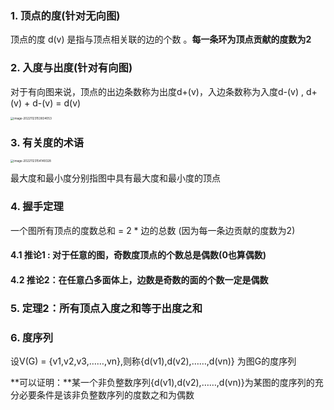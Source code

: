 ### 1. 顶点的度(针对无向图)

顶点的度 d(v) 是指与顶点相关联的边的个数 。**每一条环为顶点贡献的度数为2**  

### 2. 入度与出度(针对有向图)

对于有向图来说，顶点的出边条数称为出度d+(v)，入边条数称为入度d-(v)  , d+(v) + d-(v) = d(v)

<img src="C:\Users\hp-pc\AppData\Roaming\Typora\typora-user-images\image-20221123153834053.png" alt="image-20221123153834053" style="zoom:33%;" />

### 3. 有关度的术语

<img src="C:\Users\hp-pc\AppData\Roaming\Typora\typora-user-images\image-20221123154149328.png" alt="image-20221123154149328" style="zoom:33%;" />

最大度和最小度分别指图中具有最大度和最小度的顶点

### 4. 握手定理

一个图所有顶点的度数总和 = 2 * 边的总数 (因为每一条边贡献的度数为2)

#### 4.1 推论1 : 对于任意的图，奇数度顶点的个数总是偶数(0也算偶数)

#### 4.2 推论2：在任意凸多面体上，边数是奇数的面的个数一定是偶数

### 5. 定理2：所有顶点入度之和等于出度之和

### 6. 度序列

设V(G) = {v1,v2,v3,……,vn},则称{d(v1),d(v2),……,d(vn)} 为图G的度序列

**可以证明：**某一个非负整数序列{d(v1),d(v2),……,d(vn)}为某图的度序列的充分必要条件是该非负整数序列的度数之和为偶数